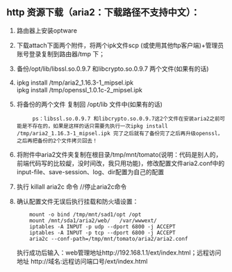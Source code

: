 ## http 资源下载（aria2：下载路径不支持中文）：
	
1. 路由器上安装optware
2.  下载attach下面两个附件，将两个ipk文件scp (或使用其他ftp客户端)+管理员账号登录复制到路由器/tmp 下；	
3.   备份/opt/lib/libssl.so.0.9.7 和libcrypto.so.0.9.7 两个文件(如果有的话) 
4.    ipkg install /tmp/aria2_1.16.3-1_mipsel.ipk<br>
      ipkg install /tmp/openssl_1.0.1c-2_mipsel.ipk       
5. 将备份的两个文件 复制回 /opt/lib 文件中(如果有的话)<br>
    	
    		ps：libssl.so.0.9.7 和libcrypto.so.0.9.7这2个文件在安装aria2之前可能是不存在的，如果是这样的话只需要先执行一次ipkg install /tmp/aria2_1.16.3-1_mipsel.ipk 完了之后就有了备份完了之后再升级openssl，之后再把备份的2个文件拷贝回去！
 6.  将附件中aria2文件夹复制在根目录/tmp/mnt/tomato(说明：代码是别人的，前端代码写的比较龊，没时间改，我只用功能)，修改配置文件aria2.conf中的input-file、save-session、log、dir配置为自己的配置
 7.  执行 killall  aria2c 命令  //停止aria2c命令
 8. 确认配置文件无误后执行挂载和防火墙设置：
			
			mount -o bind /tmp/mnt/sad1/opt /opt
			mount /mnt/sda1/aria2/web/   /var/wwwext/
			iptables -A INPUT -p udp --dport 6800 -j ACCEPT
			iptables -A INPUT -p tcp --dport 6800 -j ACCEPT
			aria2c --conf-path=/tmp/mnt/tomato/aria2/aria2.conf
			
	执行成功后输入：web管理地址http://192.168.1.1/ext/index.html；远程访问地址 http://域名:远程访问端口号/ext/index.html 